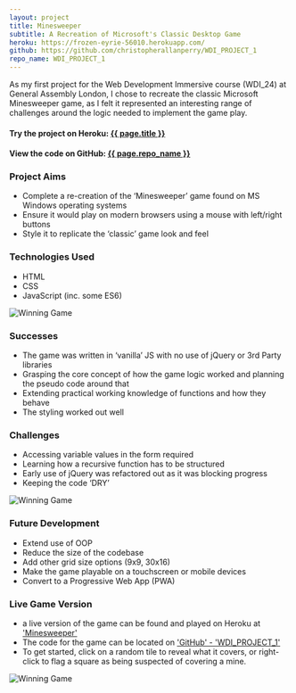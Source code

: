 ```yaml
---
layout: project
title: Minesweeper
subtitle: A Recreation of Microsoft's Classic Desktop Game
heroku: https://frozen-eyrie-56010.herokuapp.com/
github: https://github.com/christopherallanperry/WDI_PROJECT_1
repo_name: WDI_PROJECT_1
---
```


As my first project for the Web Development Immersive course (WDI_24) at General Assembly London, I chose to recreate the classic Microsoft Minesweeper game, as I felt it represented an interesting range of challenges around the logic needed to implement the game play.

<div class="indented">
<h4>Try the project on Heroku: <a href="{{ page.heroku }}">{{ page.title }}</a></h4>
<h4>View the code on GitHub: <a href="{{ page.github }}">{{ page.repo_name }}</a></h4>
</div>

### Project Aims
- Complete a re-creation of the ‘Minesweeper’ game found on MS Windows operating systems
- Ensure it would play on modern browsers using a mouse with left/right buttons
- Style it to replicate the ‘classic’ game look and feel

### Technologies Used
- HTML
- CSS
- JavaScript (inc. some ES6)

![Winning Game](../project_01_game_in_play.png)

### Successes
- The game was written in ‘vanilla’ JS with no use of jQuery or 3rd Party libraries
- Grasping the core concept of how the game logic worked and planning the pseudo code around that
- Extending practical working knowledge of functions and how they behave
- The styling worked out well

### Challenges
- Accessing variable values in the form required
- Learning how a recursive function has to be structured
- Early use of jQuery was refactored out as it was blocking progress
- Keeping the code ‘DRY’

![Winning Game](../project_01_losing_game.png)

### Future Development
- Extend use of OOP
- Reduce the size of the codebase
- Add other grid size options (9x9, 30x16)
- Make the game playable on a touchscreen or mobile devices
- Convert to a Progressive Web App (PWA)

### Live Game Version
- a live version of the game can be found and played on Heroku at ['Minesweeper'](https://frozen-eyrie-56010.herokuapp.com/)
- The code for the game can be located on ['GitHub' - 'WDI_PROJECT_1'](https://github.com/christopherallanperry/WDI_PROJECT_1)
- To get started, click on a random tile to reveal what it covers, or right-click to flag a square as being suspected of covering a mine.

![Winning Game](../project_01_winning_game.png)
